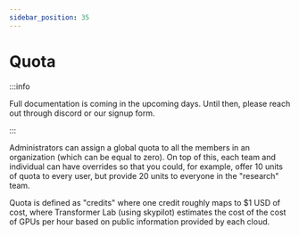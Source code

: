 ```yaml
---
sidebar_position: 35
---
```


# Quota

:::info

Full documentation is coming in the upcoming days. Until then, please reach out through discord or our signup form.

:::

Administrators can assign a global quota to all the members in an organization (which can be equal to zero). On top of this, each team and individual can have overrides so that you could, for example, offer 10 units of quota to every user, but provide 20 units to everyone in the "research" team.

Quota is defined as "credits" where one credit roughly maps to $1 USD of cost, where Transformer Lab (using skypilot) estimates the cost of the cost of GPUs per hour based on public information provided by each cloud.